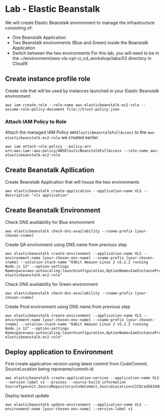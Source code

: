 # Lab - Elastic Beanstalk

We will create Elastic Beanstalk environment to manage the infrastructure consisting of:

- One Beanstalk Application
- Two Beanstalk environments (Blue and Green) inside the Beanstalk Application
- Switch between the two environments
For this lab, you will need to be in the ~/environment/aws-vls-cpt-ci_cd_workshop/labs/03 directory in Cloud9:

## Create instance profile role

Create role that will be used by instances launched in your Elastic Beanstalk environment

```
aws iam create-role --role-name aws-elasticbeanstalk-ec2-role --assume-role-policy-document file://trust-policy.json
```

### Attach IAM Policy to Role

Attach the managed IAM Policy `AWSElasticBeanstalkFullAccess` to the `aws-elasticbeanstalk-ec2-role` we created earlier.

```
aws iam attach-role-policy --policy-arn arn:aws:iam::aws:policy/AWSElasticBeanstalkFullAccess --role-name aws-elasticbeanstalk-ec2-role
```

## Create Beanstalk Apllication

Create Beanstalk Application that will house the two environments

```
aws elasticbeanstalk create-application --application-name VLS --description "vls application"
```

## Create Beanstalk Environment 

Check DNS availability for Blue environment

```
aws elasticbeanstalk check-dns-availability --cname-prefix [your-chosen-cname]
```

Create QA environment using DNS name from previous step

```
aws elasticbeanstalk create-environment --application-name VLS --environment-name [your-chosen-env-name] --cname-prefix [your-chosen-cname] --solution-stack-name "64bit Amazon Linux 2 v5.2.2 running Node.js 12" --option-settings Namespace=aws:autoscaling:launchconfiguration,OptionName=IamInstanceProfile,Value="aws-elasticbeanstalk-ec2-role"
```

Check DNS availability for Green environment

```
aws elasticbeanstalk check-dns-availability --cname-prefix [your-chosen-cname]
```

Create Prod environment using DNS name from previous step

```
aws elasticbeanstalk create-environment --application-name VLS --environment-name [your-chosen-env-name] --cname-prefix [your-chosen-cname] --solution-stack-name "64bit Amazon Linux 2 v5.2.2 running Node.js 12" --option-settings Namespace=aws:autoscaling:launchconfiguration,OptionName=IamInstanceProfile,Value="aws-elasticbeanstalk-ec2-role"
```

## Deploy application to Environment

First create application version using latest commit from CodeCommit, SourceLocation being reponame/commit-id

```
aws elasticbeanstalk create-application-version --application-name VLS --version-label v1 --process --source-build-information SourceType=Git,SourceRepository=CodeCommit,SourceLocation=CICD/ad5810dd453af58c4be659d22e8b80eb9f84f7ed
```

Deploy lastest update 

```
aws elasticbeanstalk update-environment --application-name VLS --environment-name [your-chosen-env-name] --version-label v1
```
